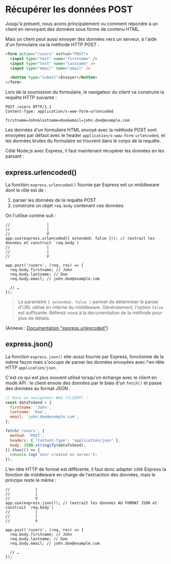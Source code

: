 # Récupérer les données POST

Jusqu'à présent, nous avons principalement vu comment répondre à un client en renvoyant des données sous forme de contenu HTML.

Mais un client peut aussi envoyer des données vers un serveur, à l'aide d'un formulaire via la méthode HTTP POST :

```html
<form action="/users" method="POST">
  <input type="text" name="firstname" />
  <input type="text" name="lastname" />
  <input type="email" name="email" />

  <button type="submit">Envoyer</button>
</form>
```

Lors de la soumission du formulaire, le navigateur du client va construire la requête HTTP suivante :

```http
POST /users HTTP/1.1
Content-Type: application/x-www-form-urlencoded

firstname=John&lastname=Doe&email=john.doe@example.com
```

Les données d'un formulaire HTML envoyé avec la méthode POST sont envoyées par défaut avec le header `application/x-www-form-urlencoded`, et les données brutes du formulaire se trouvent dans le corps de la requête.

Côté Node.js avec Express, il faut maintenant récupérer les données en les parsant :

## express.urlencoded()

La fonction `express.urlencoded()` fournie par Express est un middleware dont le rôle est de :

1. parser les données de la requête POST
2. construire un objet `req.body` contenant ces données

On l'utilise comme suit :

```
//                |
//                |
//                V
app.use(express.urlencoded({ extended: false })); // (extrait les données et construit `req.body`)
//                |
//                |
//                V

app.post('/users', (req, res) => {
  req.body.firstname; // John
  req.body.lastname; // Doe
  req.body.email; // john.doe@example.com

  // …
});
```

> Le paramètre `{ extended: false }` permet de déterminer le parser d'URL utilisé en interne du middleware. Généralement, l'option `false` est suffisante. Référez-vous à la documentation de la méthode pour plus de détails.

(Annexe : [Documentation "express.urlencoded"](https://expressjs.com/en/4x/api.html#express.urlencoded))

## express.json()

La fonction `express.json()` elle-aussi fournie par Express, fonctionne de la même façon mais s'occupe de parser les données envoyées avec l'en-tête HTTP `application/json`.

C'est ce qui est plus souvent utilisé lorsqu'on échange avec le client en mode API : le client envoie des données par le biais d'un `fetch()` et passe des données au format JSON :

```js
// Dans un navigateur Web (CLIENT) :
const dataToSend = {
  firstname: 'John',
  lastname: 'Doe',
  email: 'john.doe@example.com',
};

fetch('/users', {
  method: 'POST',
  headers: { 'Content-Type': 'application/json' },
  body: JSON.stringify(dataToSend),
}).then(() => {
  console.log('User created on server');
});
```

L'en-tête HTTP de format est différente, il faut donc adapter côté Express la fonction de middleware en charge de l'extraction des données, mais le principe reste le même :

```
//           |
//           |
//           V
app.use(express.json()); // (extrait les données AU FORMAT JSON et construit `req.body`)
//           |
//           |
//           V

app.post('/users', (req, res) => {
  req.body.firstname; // John
  req.body.lastname; // Doe
  req.body.email; // john.doe@example.com

  // …
});
```
